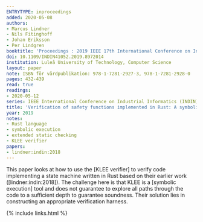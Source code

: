 ```yaml
---
ENTRYTYPE: inproceedings
added: 2020-05-08
authors:
- Marcus Lindner
- Nils Fitinghoff
- Johan Eriksson
- Per Lindgren
booktitle: 'Proceedings : 2019 IEEE 17th International Conference on Industrial Informatics (INDIN)'
doi: 10.1109/INDIN41052.2019.8972014
institution: Luleå University of Technology, Computer Science
layout: paper
note: ISBN för värdpublikation: 978-1-7281-2927-3, 978-1-7281-2928-0
pages: 432-439
read: true
readings:
- 2020-05-12
series: IEEE International Conference on Industrial Informatics (INDIN)
title: 'Verification of safety functions implemented in Rust: A symbolic execution based approach'
year: 2019
notes:
- Rust language
- symbolic execution
- extended static checking
- KLEE verifier
papers:
- lindner:indin:2018
---
```


This paper looks at how to use the [KLEE verifier] to verify
code implementing a state machine written in Rust
based on their earlier work ([lindner:indin:2018]).
The challenge here is that KLEE is a [symbolic execution]
tool and does not guarantee to explore all paths through
the code to a sufficient depth to guarantee soundness.
Their solution lies in constructing an appropriate
verification harness.

{% include links.html %}
